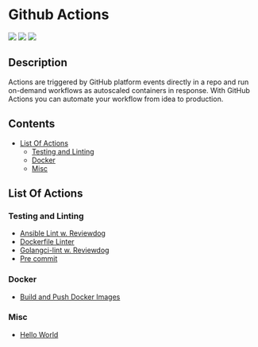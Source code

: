 # Github Actions

![](https://github.com/pasientskyhosting/github-actions/workflows/Release/badge.svg) ![](https://github.com/pasientskyhosting/github-actions/workflows/Linters/badge.svg) ![](https://github.com/pasientskyhosting/github-actions/workflows/Docker%20Build/badge.svg)

## Description

Actions are triggered by GitHub platform events directly in a repo and run on-demand workflows as autoscaled containers in response. With GitHub Actions you can automate your workflow from idea to production.

## Contents

- [List Of Actions](#list-of-actions)
  - [Testing and Linting](#testing-and-linting)
  - [Docker](#docker)
  - [Misc](#misc)

## List Of Actions

### Testing and Linting

- [Ansible Lint w. Reviewdog](https://github.com/pasientskyhosting/github-actions/tree/master/ansible-lint)
- [Dockerfile Linter](https://github.com/pasientskyhosting/github-actions/tree/master/dockerfile-linter)
- [Golangci-lint w. Reviewdog](https://github.com/pasientskyhosting/github-actions/tree/master//golangci-lint)
- [Pre commit](https://github.com/pasientskyhosting/github-actions/tree/master//pre_commit)

### Docker

- [Build and Push Docker Images](https://github.com/pasientskyhosting/github-actions/tree/master/docker-build-push)

### Misc

- [Hello World](https://github.com/pasientskyhosting/github-actions/tree/master/hello-world)
